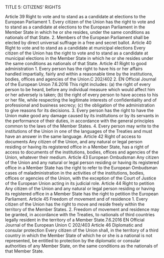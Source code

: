 TITLE 5: CITIZENS' RIGHTS

Article 39
Right to vote and to stand as a candidate at elections to the European Parliament
1.
Every citizen of the Union has the right to vote and to stand as a candidate at elections to the
European Parliament in the Member State in which he or she resides, under the same conditions as
nationals of that State.
2.
Members of the European Parliament shall be elected by direct universal suffrage in a free and
secret ballot.
Article 40
Right to vote and to stand as a candidate at municipal elections
Every citizen of the Union has the right to vote and to stand as a candidate at municipal elections in
the Member State in which he or she resides under the same conditions as nationals of that State.
Article 41
Right to good administration
1.
Every person has the right to have his or her affairs handled impartially, fairly and within a
reasonable time by the institutions, bodies, offices and agencies of the Union.C 202/402
2.
EN
Official Journal of the European Union
7.6.2016
This right includes:
(a) the right of every person to be heard, before any individual measure which would affect him or
her adversely is taken;
(b) the right of every person to have access to his or her file, while respecting the legitimate interests
of confidentiality and of professional and business secrecy;
(c) the obligation of the administration to give reasons for its decisions.
3.
Every person has the right to have the Union make good any damage caused by its institutions
or by its servants in the performance of their duties, in accordance with the general principles
common to the laws of the Member States.
4.
Every person may write to the institutions of the Union in one of the languages of the Treaties
and must have an answer in the same language.
Article 42
Right of access to documents
Any citizen of the Union, and any natural or legal person residing or having its registered office in a
Member State, has a right of access to documents of the institutions, bodies, offices and agencies of
the Union, whatever their medium.
Article 43
European Ombudsman
Any citizen of the Union and any natural or legal person residing or having its registered office in a
Member State has the right to refer to the European Ombudsman cases of maladministration in the
activities of the institutions, bodies, offices or agencies of the Union, with the exception of the Court
of Justice of the European Union acting in its judicial role.
Article 44
Right to petition
Any citizen of the Union and any natural or legal person residing or having its registered office in a
Member State has the right to petition the European Parliament.
Article 45
Freedom of movement and of residence
1.
Every citizen of the Union has the right to move and reside freely within the territory of the
Member States.
2.
Freedom of movement and residence may be granted, in accordance with the Treaties, to
nationals of third countries legally resident in the territory of a Member State.7.6.2016
EN
Official Journal of the European Union
C 202/403
Article 46
Diplomatic and consular protection
Every citizen of the Union shall, in the territory of a third country in which the Member State of
which he or she is a national is not represented, be entitled to protection by the diplomatic or
consular authorities of any Member State, on the same conditions as the nationals of that
Member State.



